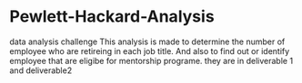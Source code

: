 # Pewlett-Hackard-Analysis
data analysis challenge
This analysis is made to determine the number of employee
who are retireing in each job title.
 And  also to find out or identify employee that are eligibe 
for mentorship programe.
they are in deliverable 1 and deliverable2